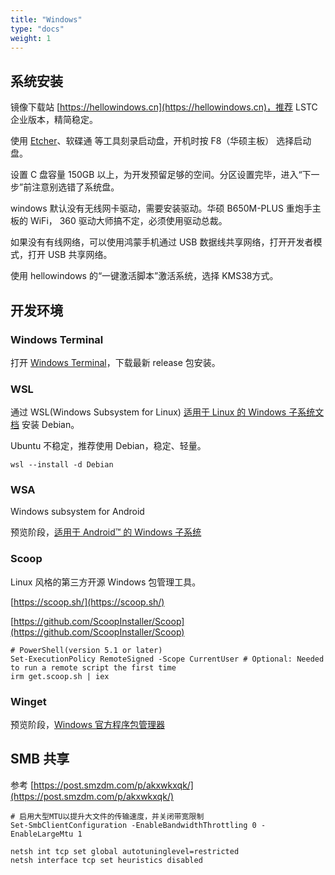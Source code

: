 ```yaml
---
title: "Windows"
type: "docs"
weight: 1
---
```


## 系统安装

镜像下载站 [https://hellowindows.cn](https://hellowindows.cn)，推荐 LSTC 企业版本，精简稳定。

使用 [Etcher](https://etcher.balena.io/#download-etcher)、软碟通 等工具刻录启动盘，开机时按 F8（华硕主板） 选择启动盘。

设置 C 盘容量 150GB 以上，为开发预留足够的空间。分区设置完毕，进入“下一步”前注意别选错了系统盘。

windows 默认没有无线网卡驱动，需要安装驱动。华硕 B650M-PLUS 重炮手主板的 WiFi， 360 驱动大师搞不定，必须使用驱动总裁。

如果没有有线网络，可以使用鸿蒙手机通过 USB 数据线共享网络，打开开发者模式，打开 USB 共享网络。

使用 hellowindows 的“一键激活脚本”激活系统，选择 KMS38方式。

## 开发环境

### Windows Terminal

打开 [Windows Terminal](https://github.com/microsoft/terminal)，下载最新 release 包安装。

### WSL

通过 WSL(Windows Subsystem for Linux) [适用于 Linux 的 Windows 子系统文档](https://learn.microsoft.com/zh-cn/windows/wsl/install) 安装 Debian。

Ubuntu 不稳定，推荐使用 Debian，稳定、轻量。

```shell
wsl --install -d Debian
```

### WSA

Windows subsystem for Android

预览阶段，[适用于 Android™️ 的 Windows 子系统](https://learn.microsoft.com/zh-cn/windows/android/wsa/)

### Scoop

Linux 风格的第三方开源 Windows 包管理工具。

[https://scoop.sh/](https://scoop.sh/)

[https://github.com/ScoopInstaller/Scoop](https://github.com/ScoopInstaller/Scoop)

```shell
# PowerShell(version 5.1 or later)
Set-ExecutionPolicy RemoteSigned -Scope CurrentUser # Optional: Needed to run a remote script the first time
irm get.scoop.sh | iex
```

### Winget

预览阶段，[Windows 官方程序包管理器](https://learn.microsoft.com/zh-cn/windows/package-manager/)

## SMB 共享

参考 [https://post.smzdm.com/p/akxwkxqk/](https://post.smzdm.com/p/akxwkxqk/)

```shell
# 启用大型MTU以提升大文件的传输速度，并关闭带宽限制
Set-SmbClientConfiguration -EnableBandwidthThrottling 0 -EnableLargeMtu 1

netsh int tcp set global autotuninglevel=restricted
netsh interface tcp set heuristics disabled
```
